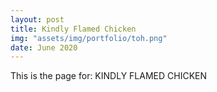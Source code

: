 ```yaml
---
layout: post
title: Kindly Flamed Chicken
img: "assets/img/portfolio/toh.png"
date: June 2020
---
```


This is the page for: KINDLY FLAMED CHICKEN

